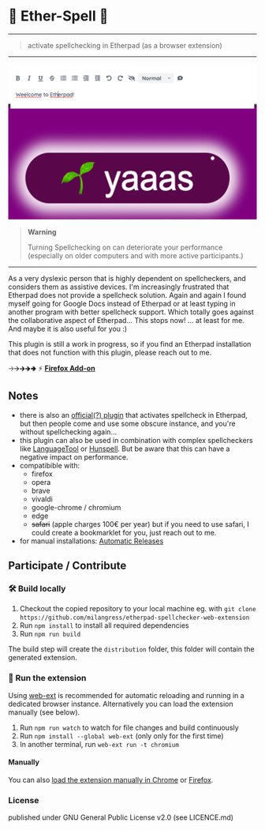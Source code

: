 # 🌱 Ether-Spell 🌱

---

> activate spellchecking in Etherpad (as a browser extension)

---

![Sample extension options output](media/bg.png)



> **Warning**
>
> Turning Spellchecking on can deteriorate your performance (especially on older computers and with more active participants.)

---

As a very dyslexic person that is highly dependent on spellcheckers, and considers them as assistive devices. I'm increasingly frustrated that Etherpad does not provide a spellcheck solution.  Again and again I found myself going for Google Docs instead of Etherpad or at least typing in another program with better spellcheck support.  Which totally goes against the collaborative aspect of Etherpad… This stops now! … at least for me. And maybe it is also useful for you :)

This plugin is still a work in progress, so if you find an Etherpad installation that does not function with this plugin, please reach out to me.


🡢🡪🡲🡺🢂 ⚡ [**Firefox Add-on**](https://addons.mozilla.org/de/firefox/addon/ether-spell/)


## Notes

- there is also an [official(?) plugin](https://github.com/ether/ep_spellcheck) that activates spellcheck in Etherpad, but then people come and use some obscure instance, and you're without spellchecking again…
- this plugin can also be used in combination with complex spellcheckers like [LanguageTool](https://languagetool.org/) or [Hunspell](https://hunspell.github.io/). But be aware that this can have a negative impact on performance.
- compatibible with:
  - firefox
  - opera
  - brave
  - vivaldi
  - google-chrome / chromium
  - edge
  - ~~safari~~ (apple charges 100€ per year) but if you need to use safari, I could create a bookmarklet for you, just reach out to me.
- for manual installations: [Automatic Releases](https://github.com/milangress/etherpad-spellchecker-web-extension/releases)


## Participate / Contribute

### 🛠 Build locally

1. Checkout the copied repository to your local machine eg. with `git clone https://github.com/milangress/etherpad-spellchecker-web-extension`
1. Run `npm install` to install all required dependencies
1. Run `npm run build`

The build step will create the `distribution` folder, this folder will contain the generated extension.

### 🏃 Run the extension

Using [web-ext](https://extensionworkshop.com/documentation/develop/getting-started-with-web-ext/) is recommended for automatic reloading and running in a dedicated browser instance. Alternatively you can load the extension manually (see below).

1. Run `npm run watch` to watch for file changes and build continuously
1. Run `npm install --global web-ext` (only only for the first time)
1. In another terminal, run `web-ext run -t chromium`

#### Manually

You can also [load the extension manually in Chrome](https://www.smashingmagazine.com/2017/04/browser-extension-edge-chrome-firefox-opera-brave-vivaldi/#google-chrome-opera-vivaldi) or [Firefox](https://www.smashingmagazine.com/2017/04/browser-extension-edge-chrome-firefox-opera-brave-vivaldi/#mozilla-firefox).

### License

published under GNU General Public License v2.0 (see LICENCE.md)
